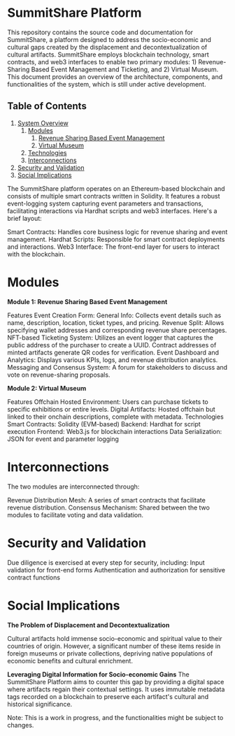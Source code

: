 # SummitShare Platform

This repository contains the source code and documentation for SummitShare, a platform designed to address the socio-economic and cultural gaps created by the displacement and decontextualization of cultural artifacts. SummitShare employs blockchain technology, smart contracts, and web3 interfaces to enable two primary modules: 1) Revenue-Sharing Based Event Management and Ticketing, and 2) Virtual Museum. This document provides an overview of the architecture, components, and functionalities of the system, which is still under active development.

## Table of Contents

1. [System Overview](#system-overview)
    1. [Modules](#modules)
        1. [Revenue Sharing Based Event Management](#revenue-sharing-based-event-management)
        2. [Virtual Museum](#virtual-museum)
    2. [Technologies](#technologies)
    3. [Interconnections](#interconnections)
2. [Security and Validation](#security-and-validation)
3. [Social Implications](#social-implications)

The SummitShare platform operates on an Ethereum-based blockchain and consists of multiple smart contracts written in Solidity. It features a robust event-logging system capturing event parameters and transactions, facilitating interactions via Hardhat scripts and web3 interfaces. Here's a brief layout:

Smart Contracts: Handles core business logic for revenue sharing and event management.
Hardhat Scripts: Responsible for smart contract deployments and interactions.
Web3 Interface: The front-end layer for users to interact with the blockchain.

# Modules

**Module 1: Revenue Sharing Based Event Management**

Features
Event Creation Form:
General Info: Collects event details such as name, description, location, ticket types, and pricing.
Revenue Split: Allows specifying wallet addresses and corresponding revenue share percentages.
NFT-based Ticketing System:
Utilizes an event logger that captures the public address of the purchaser to create a UUID.
Contract addresses of minted artifacts generate QR codes for verification.
Event Dashboard and Analytics:
Displays various KPIs, logs, and revenue distribution analytics.
Messaging and Consensus System:
A forum for stakeholders to discuss and vote on revenue-sharing proposals.

**Module 2: Virtual Museum**

Features
Offchain Hosted Environment:
Users can purchase tickets to specific exhibitions or entire levels.
Digital Artifacts:
Hosted offchain but linked to their onchain descriptions, complete with metadata.
Technologies
Smart Contracts: Solidity (EVM-based)
Backend: Hardhat for script execution
Frontend: Web3.js for blockchain interactions
Data Serialization: JSON for event and parameter logging

# Interconnections
The two modules are interconnected through:

Revenue Distribution Mesh: A series of smart contracts that facilitate revenue distribution.
Consensus Mechanism: Shared between the two modules to facilitate voting and data validation.

# Security and Validation

Due diligence is exercised at every step for security, including:
Input validation for front-end forms
Authentication and authorization for sensitive contract functions


# Social Implications
**The Problem of Displacement and Decontextualization**

Cultural artifacts hold immense socio-economic and spiritual value to their countries of origin. However, a significant number of these items reside in foreign museums or private collections, depriving native populations of economic benefits and cultural enrichment.

**Leveraging Digital Information for Socio-economic Gains**
The SummitShare Platform aims to counter this gap by providing a digital space where artifacts regain their contextual settings. It uses immutable metadata tags recorded on a blockchain to preserve each artifact's cultural and historical significance.



Note: This is a work in progress, and the functionalities might be subject to changes.

